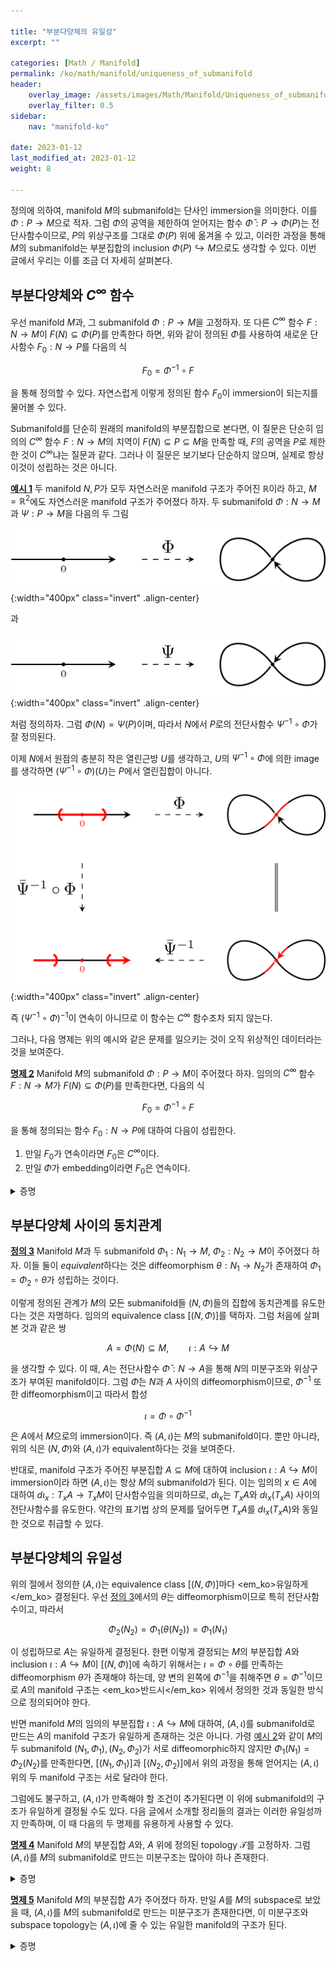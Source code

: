```yaml
---

title: "부분다양체의 유일성"
excerpt: ""

categories: [Math / Manifold]
permalink: /ko/math/manifold/uniqueness_of_submanifold
header:
    overlay_image: /assets/images/Math/Manifold/Uniqueness_of_submanifold.png
    overlay_filter: 0.5
sidebar: 
    nav: "manifold-ko"

date: 2023-01-12
last_modified_at: 2023-01-12
weight: 8

---
```


정의에 의하여, manifold $M$의 submanifold는 단사인 immersion을 의미한다. 이를 $\Phi:P\rightarrow M$으로 적자. 그럼 $\Phi$의 공역을 제한하여 얻어지는 함수 $\bar{\Phi}:P\rightarrow \Phi(P)$는 전단사함수이므로, $P$의 위상구조를 그대로 $\Phi(P)$ 위에 옮겨올 수 있고, 이러한 과정을 통해 $M$의 submanifold는 부분집합의 inclusion $\Phi(P)\hookrightarrow M$으로도 생각할 수 있다. 이번 글에서 우리는 이를 조금 더 자세히 살펴본다.

## 부분다양체와 $C^\infty$ 함수

우선 manifold $M$과, 그 submanifold $\Phi:P\rightarrow M$을 고정하자. 또 다른 $C^\infty$ 함수 $F:N\rightarrow M$이 $F(N)\subseteq\Phi(P)$를 만족한다 하면, 위와 같이 정의된 $\bar{\Phi}$를 사용하여 새로운 단사함수 $F_0:N\rightarrow P$를 다음의 식

$$F_0=\bar{\Phi}^{-1}\circ F$$

을 통해 정의할 수 있다. 자연스럽게 이렇게 정의된 함수 $F_0$이 immersion이 되는지를 물어볼 수 있다.

Submanifold를 단순히 원래의 manifold의 부분집합으로 본다면, 이 질문은 단순히 임의의 $C^\infty$ 함수 $F:N\rightarrow M$의 치역이 $F(N)\subseteq P\subseteq M$을 만족할 때, $F$의 공역을 $P$로 제한한 것이 $C^\infty$냐는 질문과 같다. 그러나 이 질문은 보기보다 단순하지 않으며, 실제로 항상 이것이 성립하는 것은 아니다.

<div class="example" markdown="1">

<ins id="ex1">**예시 1**</ins> 두 manifold $N,P$가 모두 자연스러운 manifold 구조가 주어진 $\mathbb{R}$이라 하고, $M=\mathbb{R}^2$에도 자연스러운 manifold 구조가 주어졌다 하자. 두 submanifold $\Phi:N\rightarrow M$과 $\Psi:P\rightarrow M$을 다음의 두 그림

![counterexample_1](/assets/images/Math/Manifold/Uniqueness_of_submanifold-1.png){:width="400px" class="invert" .align-center}

과

![counterexample_2](/assets/images/Math/Manifold/Uniqueness_of_submanifold-2.png){:width="400px" class="invert" .align-center}

처럼 정의하자. 그럼 $\Phi(N)=\Psi(P)$이며, 따라서 $N$에서 $P$로의 전단사함수 $\bar{\Psi}^{-1}\circ\Phi$가 잘 정의된다.

이제 $N$에서 원점의 충분히 작은 열린근방 $U$를 생각하고, $U$의 $\bar{\Psi}^{-1}\circ\Phi$에 의한 image를 생각하면 $(\bar{\Psi}^{-1}\circ\Phi)(U)$는 $P$에서 열린집합이 아니다. 

![counterexample_3](/assets/images/Math/Manifold/Uniqueness_of_submanifold-3.png){:width="400px" class="invert" .align-center}

즉 $(\bar{\Psi}^{-1}\circ\Phi)^{-1}$이 연속이 아니므로 이 함수는 $C^\infty$ 함수조차 되지 않는다.

</div>

그러나, 다음 명제는 위의 예시와 같은 문제를 일으키는 것이 오직 위상적인 데이터라는 것을 보여준다.

<div class="proposition" markdown="1">

<ins id="pp2">**명제 2**</ins> Manifold $M$의 submanifold $\Phi:P\rightarrow M$이 주어졌다 하자. 임의의 $C^\infty$ 함수 $F:N\rightarrow M$가 $F(N)\subseteq\Phi(P)$를 만족한다면, 다음의 식

$$F_0=\bar{\Phi}^{-1}\circ F$$

을 통해 정의되는 함수 $F_0:N\rightarrow P$에 대하여 다음이 성립한다.

1. 만일 $F_0$가 연속이라면 $F_0$은 $C^\infty$이다.
2. 만일 $\Phi$가 embedding이라면 $F_0$은 연속이다.

</div>
<details class="proof" markdown="1">
<summary>증명</summary>

둘째 주장은 정의이므로 첫 번째 주장만 보이면 충분하다. 

$F_0$가 연속이라 가정하고, $F_0$이 $C^\infty$이기도 하다는 것을 보이자. 즉 임의의 $x\in N$에 대하여, $x$를 중심으로 하는 coordinate system $(U,\varphi)$가 존재하여 $F_0$을 $U$로 제한한 것이 $C^\infty$임을 보여야 한다. 그런데 $F_0$가 연속인 전단사함수임을 가정하였으므로, 이를 보이기 위해서는 임의의 $y\in P$를 포함하는 coordinate system $(V,\psi)$가 존재하여, $\psi\circ F_0$을 <em_ko>열린집합</em_ko> $F_0^{-1}(V)$로 제한한 것이 $C^\infty$임을 보이면 충분하다. 

이제 $y\in P$가 임의로 주어졌다 하고, $\Phi(y)$를 포함하는 $M$의 coordinate system $(W,z^1,\ldots, z^m)$를 택하자. 그럼 [§부분다양체와 역함수 정리, ⁋따름정리 10](/ko/math/manifold/submanifolds#crl10)으로부터 집합 $\\{z^k\circ\Phi:1\leq k\leq m\\}$의 부분집합을 적당한 열린근방 $V$로 제한한 것이 점 $y\in P$의 coordinate system을 이룬다는 것을 안다. 

이제 이들을 $\\{z^1\circ\Phi,\ldots,z^p\circ\Phi\\}$라 하자. 일반성을 잃지 않고, $\gamma=(z^1,\ldots, z^m)$이 $\mathbb{R}^m$으로의 전사함수라 하면, 위의 주장은 projection $\pi:\mathbb{R}^m\rightarrow\mathbb{R}^p$를 통해 $(V,\pi\circ\gamma\circ\Phi)$가 $y$의 coordinate system이 된다는 것과 동일한 말이다. 이제

$$(\pi\circ\gamma\circ\Phi)\circ F_0|_{F_0^{-1}(V)}=\pi\circ\gamma\circ F|_{F_0^{-1}(V)}$$

이고, 우변의 식은 $C^\infty$ 함수들의 합성이므로 $C^\infty$이다.

</details>

## 부분다양체 사이의 동치관계

<div class="definition" markdown="1">

<ins id="df3">**정의 3**</ins> Manifold $M$과 두 submanifold $\Phi_1:N_1\rightarrow M$, $\Phi_2:N_2\rightarrow M$이 주어졌다 하자. 이들 둘이 *equivalent*하다는 것은 diffeomorphism $\theta:N_1\rightarrow N_2$가 존재하여 $\Phi_1=\Phi_2\circ\theta$가 성립하는 것이다.

</div>

이렇게 정의된 관계가 $M$의 모든 submanifold들 $(N,\Phi)$들의 집합에 동치관계를 유도한다는 것은 자명하다. 임의의 equivalence class $[(N,\Phi)]$를 택하자. 그럼 처음에 살펴본 것과 같은 쌍 

$$A=\Phi(N)\subseteq M, \qquad \iota:A\hookrightarrow M$$

을 생각할 수 있다. 이 때, $A$는 전단사함수 $\bar{\Phi}:N\rightarrow A$을 통해 $N$의 미분구조와 위상구조가 부여된 manifold이다. 그럼 $\bar{\Phi}$는 $N$과 $A$ 사이의 diffeomorphism이므로, $\bar{\Phi}^{-1}$ 또한 diffeomorphism이고 따라서 합성

$$\iota=\Phi\circ\bar{\Phi}^{-1}$$

은 $A$에서 $M$으로의 immersion이다. 즉 $(A,\iota)$는 $M$의 submanifold이다. 뿐만 아니라, 위의 식은 $(N,\Phi)$와 $(A,\iota)$가 equivalent하다는 것을 보여준다. 

반대로, manifold 구조가 주어진 부분집합 $A\subseteq M$에 대하여 inclusion $\iota:A\hookrightarrow M$이 immersion이라 하면 $(A,\iota)$는 항상 $M$의 submanifold가 된다. 이는 임의의 $x\in A$에 대하여 $d\iota_x:T_xA\rightarrow T_xM$이 단사함수임을 의미하므로, $d\iota_x$는 $T_xA$와 $d\iota_x(T_xA)$ 사이의 전단사함수를 유도한다. 약간의 표기법 상의 문제를 덮어두면 $T_xA$를 $d\iota_x(T_xA)$와 동일한 것으로 취급할 수 있다. 

## 부분다양체의 유일성

위의 절에서 정의한 $(A,\iota)$는 equivalence class $[(N,\Phi)]$마다 <em_ko>유일하게</em_ko> 결정된다. 우선 [정의 3](#df3)에서의 $\theta$는 diffeomorphism이므로 특히 전단사함수이고, 따라서 

$$\Phi_2(N_2)=\Phi_1(\theta(N_2))=\Phi_1(N_1)$$

이 성립하므로 $A$는 유일하게 결정된다. 한편 이렇게 결정되는 $M$의 부분집합 $A$와 inclusion $\iota:A\hookrightarrow M$이 $[(N,\Phi)]$에 속하기 위해서는 $\iota=\Phi\circ\theta$를 만족하는 diffeomorphism $\theta$가 존재해야 하는데, 양 변의 왼쪽에 $\bar{\Phi}^{-1}$을 취해주면 $\theta=\bar{\Phi}^{-1}$이므로 $A$의 manifold 구조는 <em_ko>반드시</em_ko> 위에서 정의한 것과 동일한 방식으로 정의되어야 한다.

반면 manifold $M$의 임의의 부분집합 $\iota:A\hookrightarrow M$에 대하여, $(A,\iota)$를 submanifold로 만드는 $A$의 manifold 구조가 유일하게 존재하는 것은 아니다. 가령 [예시 2](#ex2)와 같이 $M$의 두 submanifold $(N_1,\Phi_1),(N_2,\Phi_2)$가 서로 diffeomorphic하지 않지만 $\Phi_1(N_1)=\Phi_2(N_2)$를 만족한다면, $[(N_1,\Phi_1)]$과 $[(N_2,\Phi_2)]$에서 위의 과정을 통해 얻어지는 $(A,\iota)$ 위의 두 manifold 구조는 서로 달라야 한다. 

그럼에도 불구하고, $(A,\iota)$가 만족해야 할 조건이 추가된다면 이 위에 submanifold의 구조가 유일하게 결정될 수도 있다. 다음 글에서 소개할 정리들의 결과는 이러한 유일성까지 만족하며, 이 때 다음의 두 명제를 유용하게 사용할 수 있다.

<div class="proposition" markdown="1">

<ins id="pp4">**명제 4**</ins> Manifold $M$의 부분집합 $A$와, $A$ 위에 정의된 topology $\mathcal{T}$를 고정하자. 그럼 $(A,\iota)$를 $M$의 submanifold로 만드는 미분구조는 많아야 하나 존재한다.

</div>
<details class="proof" markdown="1">
<summary>증명</summary>

[명제 2](#pp2)의 첫째 주장에 의해 자명하다. 

</details>

<div class="proposition" markdown="1">

<ins id="pp5">**명제 5**</ins> Manifold $M$의 부분집합 $A$가 주어졌다 하자. 만일 $A$를 $M$의 subspace로 보았을 때, $(A,\iota)$를 $M$의 submanifold로 만드는 미분구조가 존재한다면, 이 미분구조와 subspace topology는 $(A,\iota)$에 줄 수 있는 유일한 manifold의 구조가 된다. 

</div>
<details class="proof" markdown="1">
<summary>증명</summary>

우선 앞선 [명제 4](#pp4)를 subspace topology $\mathcal{T}$에 적용하면, $(A,\mathcal{T},\iota)$를 $M$의 submanifold로 만드는 미분구조는 유일하다. 이를 $\mathcal{A}$라 하자. 이제 $(A,\iota)$를 $M$의 submanifold로 만드는 위상 $\mathcal{T}'$와 미분구조 $\mathcal{A}'$가 주어졌다 하고, 다음 diagram을 생각하자.

![uniqueness](/assets/images/Math/Manifold/Uniqueness_of_submanifold-4.png){:width="270.15px" class="invert" .align-center}

여기서 $\iota$와 $\iota'$는 모두 $A\hookrightarrow M$이지만, 구별을 위해 다른 이름으로 표기하였다. 정의에 의해 $(A,\mathcal{T},\mathcal{A})$가 $M$의 embedded submanifold이므로, 수직방향의 $\iota$는 embedding이고 따라서 [명제 2](#pp2)에 의하여 $\operatorname{id}$는 $C^\infty$이다. 또, 연쇄법칙에 의하여

$$d\iota'=d\iota\circ d(\id)$$

이 성립하고, $d\iota'$는 모든 점에서 단사이므로 $d(\id)$ 또한 모든 점에서 단사이다. 따라서 $d\id$가 모든 점에서 전사임을 보이면 충분하다.

결론에 반하여 $d(\id)$가 전사가 아닌 점 $a$가 존재한다 가정하자. 그럼 이 점에서의 tangent space의 차원을 생각하면

$$\dim(A,\mathcal{T}',\mathcal{A}')<\dim(A,\mathcal{T},\mathcal{A})$$

이 성립한다. $(A,\mathcal{T},\mathcal{A})$의 차원을 $d$, $(A,\mathcal{T}',\mathcal{A}')$의 차원을 $d'$라 하자. 

$(U,\varphi)$가 $(A,\mathcal{T},\mathcal{A})$의 coordinate system이라 하자. 일반성을 잃지 않고 $\varphi$의 image가 $\mathbb{R}^d$라 가정할 수 있으며, 이 때 $\id$는 전사함수이므로 합성 $\varphi\circ\id$의 image 또한 $\mathbb{R}^d$이다.

한편, $(A,\mathcal{T}',\mathcal{A}')$는 manifold이므로 이를 $\mathbb{R}^{d'}$와 homeomorphic한 *countable*한 coordinate system들 $(V,\sigma)$들로 덮을 수 있다. 그런데 $\varphi\circ\id\circ\sigma^{-1}$은 $C^\infty$이고, 이들은 $C^1$ 함수로서 모두 measure zero set $\mathbb{R}^{d'}$들을 measure zero set들로 보내므로 이들의 image가 $\mathbb{R}^d$가 되는 것은 모순이다. 

</details>